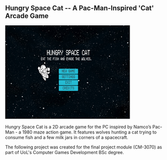 ## Hungry Space Cat -- A Pac-Man-Inspired 'Cat' Arcade Game

<img src="Documentation/menu.png" width="400" height="300">

Hungry Space Cat is a 2D arcade game for the PC inspired by Namco’s Pac-Man - a 1980 maze action game. It features wolves hunting a cat trying to consume fish and a few milk jars in corners of a spacecraft.

The following project was created for the final project module (CM-3070) as part of UoL's Computer Games Development BSc degree. 
